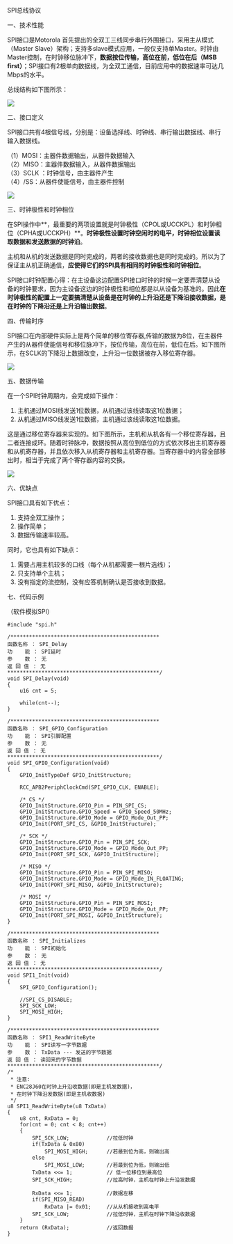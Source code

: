 SPI总线协议

一、技术性能

SPI接口是Motorola 首先提出的全双工三线同步串行外围接口，采用主从模式（Master Slave）架构；支持多slave模式应用，一般仅支持单Master。时钟由Master控制，在时钟移位脉冲下，**数据按位传输，高位在前，低位在后（MSB first）**；SPI接口有2根单向数据线，为全双工通信，目前应用中的数据速率可达几Mbps的水平。

总线结构如下图所示：

![](https://i.imgur.com/gZ4j5Mz.png)

二、接口定义

SPI接口共有4根信号线，分别是：设备选择线、时钟线、串行输出数据线、串行输入数据线。

（1）MOSI：主器件数据输出，从器件数据输入  
（2）MISO：主器件数据输入，从器件数据输出  
（3）SCLK ：时钟信号，由主器件产生  
（4）/SS：从器件使能信号，由主器件控制  

![](https://i.imgur.com/XAG1Dmi.png)

三、时钟极性和时钟相位

在SPI操作中**，最重要的两项设置就是时钟极性（CPOL或UCCKPL）和时钟相位（CPHA或UCCKPH）**。**时钟极性设置时钟空闲时的电平，时钟相位设置读取数据和发送数据的时钟沿**。

主机和从机的发送数据是同时完成的，两者的接收数据也是同时完成的。所以为了保证主从机正确通信，**应使得它们的SPI具有相同的时钟极性和时钟相位**。

SPI接口时钟配置心得：在主设备这边配置SPI接口时钟的时候一定要弄清楚从设备的时钟要求，因为主设备这边的时钟极性和相位都是以从设备为基准的。因此**在时钟极性的配置上一定要搞清楚从设备是在时钟的上升沿还是下降沿接收数据，是在时钟的下降沿还是上升沿输出数据**。

四、传输时序

SPI接口在内部硬件实际上是两个简单的移位寄存器,传输的数据为8位，在主器件产生的从器件使能信号和移位脉冲下，按位传输，高位在前，低位在后。如下图所示，在SCLK的下降沿上数据改变，上升沿一位数据被存入移位寄存器。

![](https://i.imgur.com/fjNdbOF.png)

五、数据传输

在一个SPI时钟周期内，会完成如下操作：  
1) 主机通过MOSI线发送1位数据，从机通过该线读取这1位数据；  
2) 从机通过MISO线发送1位数据，主机通过该线读取这1位数据。  

这是通过移位寄存器来实现的。如下图所示，主机和从机各有一个移位寄存器，且二者连接成环。随着时钟脉冲，数据按照从高位到低位的方式依次移出主机寄存器和从机寄存器，并且依次移入从机寄存器和主机寄存器。当寄存器中的内容全部移出时，相当于完成了两个寄存器内容的交换。

![](https://i.imgur.com/0VbXMqe.png)

六、优缺点

SPI接口具有如下优点：  
1) 支持全双工操作；  
2) 操作简单；  
3) 数据传输速率较高。

同时，它也具有如下缺点：  
1) 需要占用主机较多的口线（每个从机都需要一根片选线）；  
2) 只支持单个主机；  
3) 没有指定的流控制，没有应答机制确认是否接收到数据。  

七、代码示例

（软件模拟SPI）

	#include "spi.h"
	
	/************************************************
	函数名称 ： SPI_Delay
	功    能 ： SPI延时
	参    数 ： 无
	返 回 值 ： 无
	*************************************************/
	void SPI_Delay(void)
	{
		u16 cnt = 5;
	
		while(cnt--);
	}
	
	/************************************************
	函数名称 ： SPI_GPIO_Configuration
	功    能 ： SPI引脚配置
	参    数 ： 无
	返 回 值 ： 无
	*************************************************/
	void SPI_GPIO_Configuration(void)
	{
		GPIO_InitTypeDef GPIO_InitStructure;
	
		RCC_APB2PeriphClockCmd(SPI_GPIO_CLK, ENABLE);
	
		/* CS */
		GPIO_InitStructure.GPIO_Pin = PIN_SPI_CS;
		GPIO_InitStructure.GPIO_Speed = GPIO_Speed_50MHz;
		GPIO_InitStructure.GPIO_Mode = GPIO_Mode_Out_PP;
		GPIO_Init(PORT_SPI_CS, &GPIO_InitStructure);
	
		/* SCK */
		GPIO_InitStructure.GPIO_Pin = PIN_SPI_SCK;
		GPIO_InitStructure.GPIO_Mode = GPIO_Mode_Out_PP;
		GPIO_Init(PORT_SPI_SCK, &GPIO_InitStructure);
	
		/* MISO */
		GPIO_InitStructure.GPIO_Pin = PIN_SPI_MISO;
		GPIO_InitStructure.GPIO_Mode = GPIO_Mode_IN_FLOATING;
		GPIO_Init(PORT_SPI_MISO, &GPIO_InitStructure);
	
		/* MOSI */
		GPIO_InitStructure.GPIO_Pin = PIN_SPI_MOSI;
		GPIO_InitStructure.GPIO_Mode = GPIO_Mode_Out_PP;
		GPIO_Init(PORT_SPI_MOSI, &GPIO_InitStructure);
	}
	
	/************************************************
	函数名称 ： SPI_Initializes
	功    能 ： SPI初始化
	参    数 ： 无
	返 回 值 ： 无
	*************************************************/
	void SPI1_Init(void)
	{
		SPI_GPIO_Configuration();
	
		//SPI_CS_DISABLE;
		SPI_SCK_LOW;
		SPI_MOSI_HIGH;
	}
	
	/************************************************
	函数名称 ： SPI1_ReadWriteByte
	功    能 ： SPI读写一字节数据
	参    数 ： TxData --- 发送的字节数据
	返 回 值 ： 读回来的字节数据
	*************************************************/
	/*
	 * 注意:
	 * ENC28J60在时钟上升沿收数据(即是主机发数据)，
	 * 在时钟下降沿发数据(即是主机收数据)
	 */
	u8 SPI1_ReadWriteByte(u8 TxData)
	{
		u8 cnt, RxData = 0;
		for(cnt = 0; cnt < 8; cnt++)
		{
			SPI_SCK_LOW;			//拉低时钟
			if(TxData & 0x80)
				SPI_MOSI_HIGH;		//若最到位为高，则输出高
			else
				SPI_MOSI_LOW;		//若最到位为低，则输出低
			TxData <<= 1; 			// 低一位移位到最高位
			SPI_SCK_HIGH;			//拉高时钟，主机在时钟上升沿发数据
			
			RxData <<= 1; 			//数据左移
			if(SPI_MISO_READ)
				RxData |= 0x01;		//从从机接收到高电平
			SPI_SCK_LOW;			//拉低时钟，主机在时钟下降沿收数据
		}
		return (RxData);			//返回数据
	}

